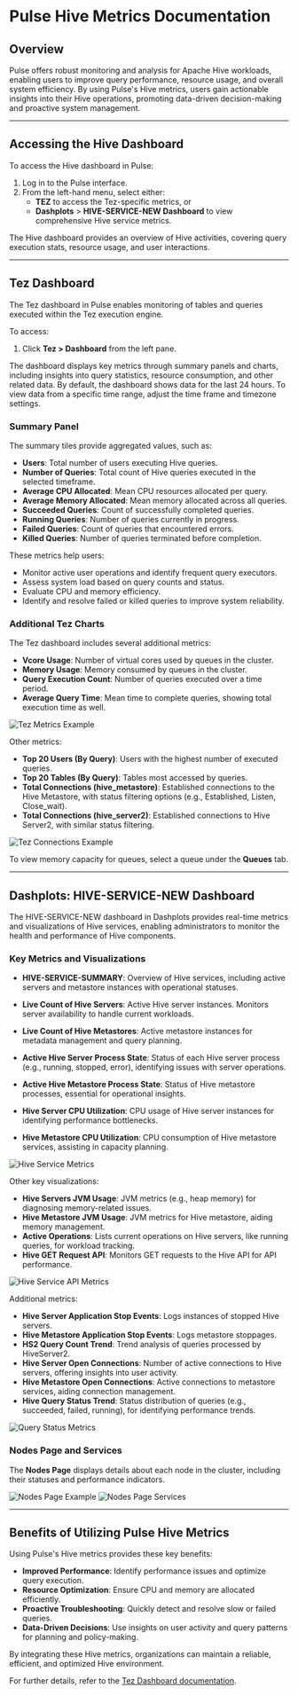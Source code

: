 # Pulse Hive Metrics Documentation

## Overview
Pulse offers robust monitoring and analysis for Apache Hive workloads, enabling users to improve query performance, resource usage, and overall system efficiency. By using Pulse's Hive metrics, users gain actionable insights into their Hive operations, promoting data-driven decision-making and proactive system management.

---

## Accessing the Hive Dashboard

To access the Hive dashboard in Pulse:

1. Log in to the Pulse interface.
2. From the left-hand menu, select either:
   - **TEZ** to access the Tez-specific metrics, or
   - **Dashplots** > **HIVE-SERVICE-NEW Dashboard** to view comprehensive Hive service metrics.

The Hive dashboard provides an overview of Hive activities, covering query execution stats, resource usage, and user interactions.

---

## Tez Dashboard

The Tez dashboard in Pulse enables monitoring of tables and queries executed within the Tez execution engine.

To access:

1. Click **Tez > Dashboard** from the left pane.

The dashboard displays key metrics through summary panels and charts, including insights into query statistics, resource consumption, and other related data. By default, the dashboard shows data for the last 24 hours. To view data from a specific time range, adjust the time frame and timezone settings.

### Summary Panel
The summary tiles provide aggregated values, such as:

- **Users**: Total number of users executing Hive queries.
- **Number of Queries**: Total count of Hive queries executed in the selected timeframe.
- **Average CPU Allocated**: Mean CPU resources allocated per query.
- **Average Memory Allocated**: Mean memory allocated across all queries.
- **Succeeded Queries**: Count of successfully completed queries.
- **Running Queries**: Number of queries currently in progress.
- **Failed Queries**: Count of queries that encountered errors.
- **Killed Queries**: Number of queries terminated before completion.

These metrics help users:

- Monitor active user operations and identify frequent query executors.
- Assess system load based on query counts and status.
- Evaluate CPU and memory efficiency.
- Identify and resolve failed or killed queries to improve system reliability.

### Additional Tez Charts

The Tez dashboard includes several additional metrics:

- **Vcore Usage**: Number of virtual cores used by queues in the cluster.
- **Memory Usage**: Memory consumed by queues in the cluster.
- **Query Execution Count**: Number of queries executed over a time period.
- **Average Query Time**: Mean time to complete queries, showing total execution time as well.

![Tez Metrics Example](https://github.com/user-attachments/assets/a82a3de4-5eef-46ff-857b-706f859a9c91)

Other metrics:

- **Top 20 Users (By Query)**: Users with the highest number of executed queries.
- **Top 20 Tables (By Query)**: Tables most accessed by queries.
- **Total Connections (hive_metastore)**: Established connections to the Hive Metastore, with status filtering options (e.g., Established, Listen, Close_wait).
- **Total Connections (hive_server2)**: Established connections to Hive Server2, with similar status filtering.

![Tez Connections Example](https://github.com/user-attachments/assets/9a49c8b2-8299-40b6-8fe4-a78f742bd323)

To view memory capacity for queues, select a queue under the **Queues** tab.

---

## Dashplots: HIVE-SERVICE-NEW Dashboard

The HIVE-SERVICE-NEW dashboard in Dashplots provides real-time metrics and visualizations of Hive services, enabling administrators to monitor the health and performance of Hive components.

### Key Metrics and Visualizations

- **HIVE-SERVICE-SUMMARY**: Overview of Hive services, including active servers and metastore instances with operational statuses.
- **Live Count of Hive Servers**: Active Hive server instances. Monitors server availability to handle current workloads.
- **Live Count of Hive Metastores**: Active metastore instances for metadata management and query planning.

- **Active Hive Server Process State**: Status of each Hive server process (e.g., running, stopped, error), identifying issues with server operations.
- **Active Hive Metastore Process State**: Status of Hive metastore processes, essential for operational insights.
- **Hive Server CPU Utilization**: CPU usage of Hive server instances for identifying performance bottlenecks.
- **Hive Metastore CPU Utilization**: CPU consumption of Hive metastore services, assisting in capacity planning.

![Hive Service Metrics](https://github.com/user-attachments/assets/d8b48f85-ea92-4bb0-9272-ff3fe0cdaaca)

Other key visualizations:

- **Hive Servers JVM Usage**: JVM metrics (e.g., heap memory) for diagnosing memory-related issues.
- **Hive Metastore JVM Usage**: JVM metrics for Hive metastore, aiding memory management.
- **Active Operations**: Lists current operations on Hive servers, like running queries, for workload tracking.
- **Hive GET Request API**: Monitors GET requests to the Hive API for API performance.

![Hive Service API Metrics](https://github.com/user-attachments/assets/dbd63ccc-7a9d-44da-8180-20ab62dcd8ac)

Additional metrics:

- **Hive Server Application Stop Events**: Logs instances of stopped Hive servers.
- **Hive Metastore Application Stop Events**: Logs metastore stoppages.
- **HS2 Query Count Trend**: Trend analysis of queries processed by HiveServer2.
- **Hive Server Open Connections**: Number of active connections to Hive servers, offering insights into user activity.
- **Hive Metastore Open Connections**: Active connections to metastore services, aiding connection management.
- **Hive Query Status Trend**: Status distribution of queries (e.g., succeeded, failed, running), for identifying performance trends.

![Query Status Metrics](https://github.com/user-attachments/assets/d2c2846f-e330-4fed-8d8f-b293dcda73e2)

### Nodes Page and Services

The **Nodes Page** displays details about each node in the cluster, including their statuses and performance indicators.

![Nodes Page Example](https://github.com/user-attachments/assets/1629308c-69c7-4bed-a9d9-1e53c441ebbb)
![Nodes Page Services](https://github.com/user-attachments/assets/09c0de82-94b7-415d-8171-da31a929aec4)

---

## Benefits of Utilizing Pulse Hive Metrics

Using Pulse's Hive metrics provides these key benefits:

- **Improved Performance**: Identify performance issues and optimize query execution.
- **Resource Optimization**: Ensure CPU and memory are allocated efficiently.
- **Proactive Troubleshooting**: Quickly detect and resolve slow or failed queries.
- **Data-Driven Decisions**: Use insights on user activity and query patterns for planning and policy-making.

By integrating these Hive metrics, organizations can maintain a reliable, efficient, and optimized Hive environment.

For further details, refer to the [Tez Dashboard documentation](https://docs.acceldata.io/pulse/documentation/tez-dashboard).
